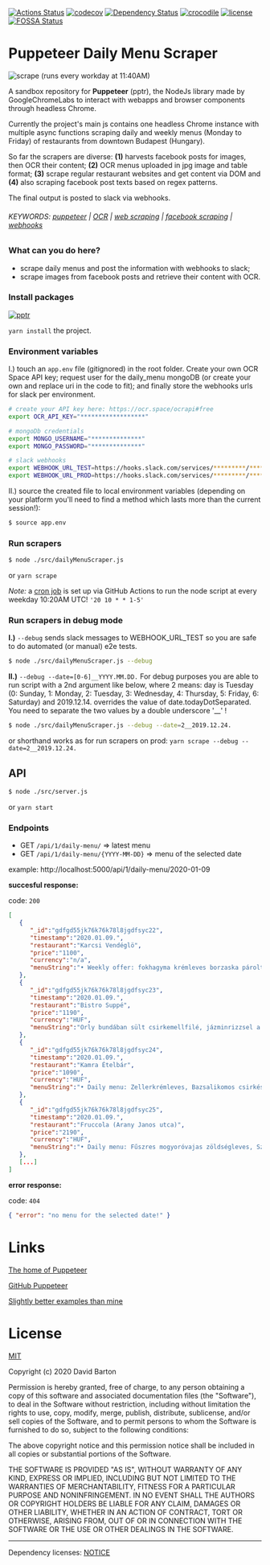 [![Actions Status](https://github.com/theDavidBarton/puppeteer-daily-menu-scraper/workflows/CI/badge.svg)](https://github.com/theDavidBarton/puppeteer-daily-menu-scraper/actions)
[![codecov](https://img.shields.io/codecov/c/github/theDavidBarton/puppeteer-daily-menu-scraper/master.svg)](https://codecov.io/gh/theDavidBarton/puppeteer-daily-menu-scraper)
[![Dependency Status](https://david-dm.org/theDavidBarton/puppeteer-daily-menu-scraper.svg)](https://david-dm.org/theDavidBarton/puppeteer-daily-menu-scraper)
[![crocodile](https://img.shields.io/badge/crocodiles_in_the_basement-%F0%9F%90%8A_yes-orange.svg)](/lib)
[![license](https://img.shields.io/github/license/theDavidBarton/puppeteer-daily-menu-scraper.svg)](/LICENSE.md)
[![FOSSA Status](https://app.fossa.com/api/projects/git%2Bgithub.com%2FtheDavidBarton%2Fpuppeteer-daily-menu-scraper.svg?type=shield)](https://app.fossa.com/projects/git%2Bgithub.com%2FtheDavidBarton%2Fpuppeteer-daily-menu-scraper?ref=badge_shield)

# Puppeteer Daily Menu Scraper

![scrape](https://github.com/theDavidBarton/puppeteer-daily-menu-scraper/workflows/scrape/badge.svg) (runs every workday at 11:40AM)

A sandbox repository for **Puppeteer** (pptr), the NodeJs library made by GoogleChromeLabs to interact with webapps and browser components through headless Chrome.

Currently the project's main js contains one headless Chrome instance with multiple async functions scraping daily and weekly menus (Monday to Friday) of restaurants from downtown Budapest (Hungary).

So far the scrapers are diverse: **(1)** harvests facebook posts for images, then OCR their content; **(2)** OCR menus uploaded in jpg image and table format; **(3)** scrape regular restaurant websites and get content via DOM and **(4)** also scraping facebook post texts based on regex patterns.

The final output is posted to slack via webhooks.

###### KEYWORDS: [puppeteer](https://github.com/search?q=puppeteer) | [OCR](https://github.com/search?q=ocr) | [web scraping](https://github.com/search?q=web+scraping) | [facebook scraping](https://github.com/search?q=facebook+scraping) | [webhooks](https://github.com/search?q=webhooks)

### What can you do here?

- scrape daily menus and post the information with webhooks to slack;
- scrape images from facebook posts and retrieve their content with OCR.

### Install packages

[![pptr](https://img.shields.io/github/package-json/dependency-version/theDavidBarton/puppeteer-daily-menu-scraper/puppeteer.svg)](/package.json)

`yarn install` the project.

### Environment variables

I.) touch an `app.env` file (gitignored) in the root folder. Create your own OCR Space API key; request user for the daily_menu mongoDB (or create your own and replace uri in the code to fit); and finally store the webhooks urls for slack per environment.

```bash
# create your API key here: https://ocr.space/ocrapi#free
export OCR_API_KEY="******************"

# mongoDb credentials
export MONGO_USERNAME="**************"
export MONGO_PASSWORD="**************"

# slack webhooks
export WEBHOOK_URL_TEST=https://hooks.slack.com/services/*********/*********/************************
export WEBHOOK_URL_PROD=https://hooks.slack.com/services/*********/*********/************************
```

II.) source the created file to local environment variables (depending on your platform you'll need to find a method which lasts more than the current session!):

```bash
$ source app.env
```

### Run scrapers

```bash
$ node ./src/dailyMenuScraper.js
```

or `yarn scrape`

_Note:_ a [cron job](https://github.com/theDavidBarton/puppeteer-daily-menu-scraper/actions?query=workflow%3Ascrape) is set up via GitHub Actions to run the node script at every weekday 10:20AM UTC! `'20 10 * * 1-5'`

### Run scrapers in debug mode

**I.)** `--debug` sends slack messages to WEBHOOK_URL_TEST so you are safe to do automated (or manual) e2e tests.

```bash
$ node ./src/dailyMenuScraper.js --debug
```

**II.)** `--debug --date=[0-6]__YYYY.MM.DD.` For debug purposes you are able to run script with a 2nd argument like below, where 2 means: day is Tuesday (0: Sunday, 1: Monday, 2: Tuesday, 3: Wednesday, 4: Thursday, 5: Friday, 6: Saturday) and 2019.12.14. overrides the value of date.todayDotSeparated. You need to separate the two values by a double underscore '\_\_' !

```bash
$ node ./src/dailyMenuScraper.js --debug --date=2__2019.12.24.
```

or shorthand works as for run scrapers on prod: `yarn scrape --debug --date=2__2019.12.24.`

## API

```bash
$ node ./src/server.js
```

or `yarn start`

### Endpoints

- GET `/api/1/daily-menu/` => latest menu
- GET `/api/1/daily-menu/{YYYY-MM-DD}` => menu of the selected date

example: http://localhost:5000/api/1/daily-menu/2020-01-09

**succesful response:**

code: `200`

```json
[
   {
      "_id":"gdfgd55jk76k76k78l8jgdfsyc22",
      "timestamp":"2020.01.09.",
      "restaurant":"Karcsi Vendéglö",
      "price":"1100",
      "currency":"n/a",
      "menuString":"• Weekly offer: fokhagyma krémleves borzaska párolt rizzsel\n• Daily menu: korhely leves rozmaringos sertésragu leveszöldbab főzelék debrecenivel milánói sertésszelet"
   },
   {
      "_id":"gdfgd55jk76k76k78l8jgdfsyc23",
      "timestamp":"2020.01.09.",
      "restaurant":"Bistro Suppé",
      "price":"1190",
      "currency":"HUF",
      "menuString":"Orly bundában sült csirkemellfilé, jázminrizzsel a mai menünk\nLevesek - Lengyel kolbászos burgonyaleves - Gyömbéres csirkeleves - Sütőtök krémleves... Főzelékek - Sólet - Kelkáposzta "
   },
   {
      "_id":"gdfgd55jk76k76k78l8jgdfsyc24",
      "timestamp":"2020.01.09.",
      "restaurant":"Kamra Ételbár",
      "price":"1090",
      "currency":"HUF",
      "menuString":"• Daily menu: Zellerkrémleves, Bazsalikomos csirkés farfalle (1090.-Ft), Gombapaprikás tésztával (1100.-Ft), Rántott gomba tartárral körettel (1100.-Ft), Sajttal-sonkával töltött csibebatyu (1450.-Ft), Rántott csirkecomb petrezselymes burgonyával (1250.-Ft), Csőben sült fetás baconos csirkemell (1390.-Ft), Zúzapörkölt tarhonyával (1250.-Ft), Somlói galuska (650.-Ft), Feketeerdei sonkás gnocchi (1100.-Ft), Tejszines kapros piritott mogyorós csirkecsikok körettel (1250.-Ft), Gluténmentes főzelék: zöldborsó, tök, lencse (450.-Ft), Palermoi csirkemell paradicsomos rizzsel (1450.-Ft)"
   },
   {
      "_id":"gdfgd55jk76k76k78l8jgdfsyc25",
      "timestamp":"2020.01.09.",
      "restaurant":"Fruccola (Arany Janos utca)",
      "price":"2190",
      "currency":"HUF",
      "menuString":"• Daily menu: Fűszres mogyoróvajas zöldségleves, Szárított paradicsomos füstölt sajtos csirkemell rolád, mediterrán tepsis burgonya"
   },
   [...]
]
```

**error response:**

code: `404`

```json
{ "error": "no menu for the selected date!" }
```

# Links

[The home of Puppeteer](https://pptr.dev)

[GitHub Puppeteer](https://github.com/GoogleChrome/puppeteer)

[Slightly better examples than mine](https://github.com/GoogleChromeLabs/puppeteer-examples)

# License

[MIT](/LICENSE.md)

Copyright (c) 2020 David Barton

Permission is hereby granted, free of charge, to any person obtaining a copy
of this software and associated documentation files (the "Software"), to deal
in the Software without restriction, including without limitation the rights
to use, copy, modify, merge, publish, distribute, sublicense, and/or sell
copies of the Software, and to permit persons to whom the Software is
furnished to do so, subject to the following conditions:

The above copyright notice and this permission notice shall be included in all
copies or substantial portions of the Software.

THE SOFTWARE IS PROVIDED "AS IS", WITHOUT WARRANTY OF ANY KIND, EXPRESS OR
IMPLIED, INCLUDING BUT NOT LIMITED TO THE WARRANTIES OF MERCHANTABILITY,
FITNESS FOR A PARTICULAR PURPOSE AND NONINFRINGEMENT. IN NO EVENT SHALL THE
AUTHORS OR COPYRIGHT HOLDERS BE LIABLE FOR ANY CLAIM, DAMAGES OR OTHER
LIABILITY, WHETHER IN AN ACTION OF CONTRACT, TORT OR OTHERWISE, ARISING FROM,
OUT OF OR IN CONNECTION WITH THE SOFTWARE OR THE USE OR OTHER DEALINGS IN THE
SOFTWARE.

---

Dependency licenses: [NOTICE](/LICENSES.md)
